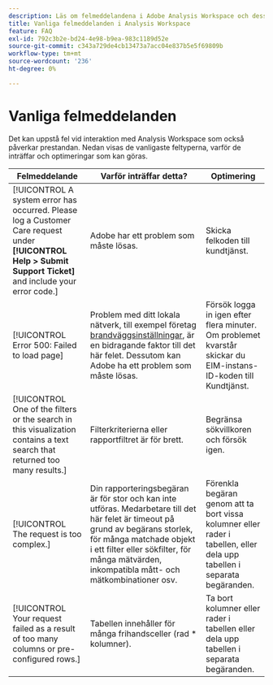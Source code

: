 ```yaml
---
description: Läs om felmeddelandena i Adobe Analysis Workspace och dess tillhörande komponenter
title: Vanliga felmeddelanden i Analysis Workspace
feature: FAQ
exl-id: 792c3b2e-bd24-4e98-b9ea-983c1189d52e
source-git-commit: c343a729de4cb13473a7acc04e837b5e5f69809b
workflow-type: tm+mt
source-wordcount: '236'
ht-degree: 0%

---
```


# Vanliga felmeddelanden

Det kan uppstå fel vid interaktion med Analysis Workspace som också påverkar prestandan. Nedan visas de vanligaste feltyperna, varför de inträffar och optimeringar som kan göras.

| Felmeddelande | Varför inträffar detta? | Optimering |
| --- | --- | --- |
| [!UICONTROL A system error has occurred. Please log a Customer Care request under **[!UICONTROL Help > Submit Support Ticket]** and include your error code.] | Adobe har ett problem som måste lösas. | Skicka felkoden till kundtjänst. |
| [!UICONTROL Error 500: Failed to load page] | Problem med ditt lokala nätverk, till exempel företag [brandväggsinställningar](https://experienceleague.adobe.com/docs/analytics/technotes/ip-addresses.html), är en bidragande faktor till det här felet. Dessutom kan Adobe ha ett problem som måste lösas. | Försök logga in igen efter flera minuter. Om problemet kvarstår skickar du EIM-instans-ID-koden till Kundtjänst. |
| [!UICONTROL One of the filters or the search in this visualization contains a text search that returned too many results.] | Filterkriterierna eller rapportfiltret är för brett. | Begränsa sökvillkoren och försök igen. |
| [!UICONTROL The request is too complex.] | Din rapporteringsbegäran är för stor och kan inte utföras. Medarbetare till det här felet är timeout på grund av begärans storlek, för många matchade objekt i ett filter eller sökfilter, för många mätvärden, inkompatibla mått- och mätkombinationer osv. | Förenkla begäran genom att ta bort vissa kolumner eller rader i tabellen, eller dela upp tabellen i separata begäranden. |
| [!UICONTROL Your request failed as a result of too many columns or pre-configured rows.] | Tabellen innehåller för många frihandsceller (rad * kolumner). | Ta bort kolumner eller rader i tabellen eller dela upp tabellen i separata begäranden. |

